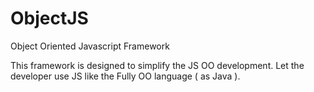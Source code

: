 # ObjectJS
Object Oriented Javascript Framework

This framework is designed to simplify the JS OO development.
Let the developer use JS like the Fully OO language ( as Java ).

